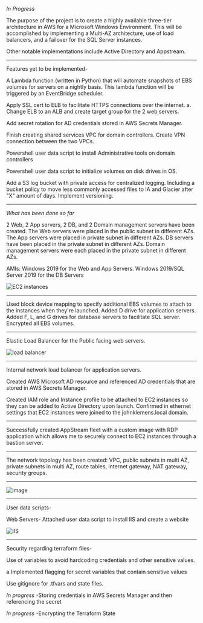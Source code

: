 *In Progress*

The purpose of the project is to create a highly available three-tier architecture in AWS for a Microsoft Windows Environment. This will be accomplished by implementing a Multi-AZ architecture, use of load balancers, and a failover for the SQL Server instances. 

Other notable implementations include Active Directory and Appstream.

-------------------------------------------------------------------------------------

Features yet to be implemented-



A Lambda function (written in Python) that will automate snapshots of EBS volumes for servers on a nightly basis. This lambda function will be triggered by an EventBridge scheduler. 



Apply SSL cert to ELB to facilitate HTTPS connections over the internet. 
    a. Change ELB to an ALB and create target group for the 2 web servers.



Add secret rotation for AD credentials stored in AWS Secrets Manager.


Finish creating shared services VPC for domain controllers. Create VPN connection between the two VPCs.


Powershell user data script to install Administrative tools on domain controllers


Powershell user data script to initialize volumes on disk drives in OS. 



Add a S3 log bucket with private access for centralized logging. Including a bucket policy to move less commonly accessed files to IA and Glacier after "X" amount of days. Implement versioning.


----------------------------------------------------------------------------


*What has been done so far*

2 Web, 2 App servers, 2 DB, and 2 Domain management servers have been created. The Web servers were placed in the public subnet in different AZs. The App servers were placed in private subnet in different AZs. DB servers have been placed in the private subnet in different AZs. Domain management servers were each placed in the private subnet in different AZs.

AMIs: Windows 2019 for the Web and App Servers. Windows 2019/SQL Server 2019 for the DB Servers

![EC2 instances](https://github.com/jklemens90/Terraform/assets/95970840/28cd2568-543c-4e58-a59c-de640a45d359)

--------------------------------------------------

Used block device mapping to specify additional EBS volumes to attach to the instances when they're launched. Added D drive for application servers. Added F, L, and G drives for database servers to facilitate SQL server. Encrypted all EBS volumes. 
 
-----------------------------------------------



Elastic Load Balancer for the Public facing web servers. 

![load balancer](https://github.com/jklemens90/Terraform/assets/95970840/7f65ac19-497d-4977-9e92-6d8c0e29e5a6)

--------------------------

Internal network load balancer for application servers.


Created AWS Microsoft AD resource and referenced AD credentials that are stored in AWS Secrets Manager.


Created IAM role and Instance profile to be attached to EC2 instances so they can be added to Active Directory upon launch. Confirmed in ethernet settings that EC2 instances were joined to the johnklemens.local domain. 


-----------------

Successfully created AppStream fleet with a custom image with RDP application which allows me to securely connect to EC2 instances through a bastion server.




-------------------
The network topology has been created: VPC, public subnets in multi AZ, private subnets in multi AZ, route tables, internet gateway, NAT gateway, security groups. 

-----------------------------


![image](https://github.com/jklemens90/Terraform/assets/95970840/b3162c21-7815-4951-823b-fab6b570562a)

----------------------------------------------
User data scripts-

Web Servers- Attached  user data script to install IIS and create a website

![IIS](https://github.com/jklemens90/Terraform/assets/95970840/34287bd4-83fe-4988-ad2a-5ede58b1784c)

-----------------------------------------------

Security regarding terraform files-

Use of variables to avoid hardcoding credentials and other sensitive values.

a.Implemented flagging for secret variables that contain sensitive values

Use gitignore for .tfvars and state files.

*In progress* -Storing credentials in AWS Secrets Manager and then referencing the secret

*In progress* -Encrypting the Terraform State




